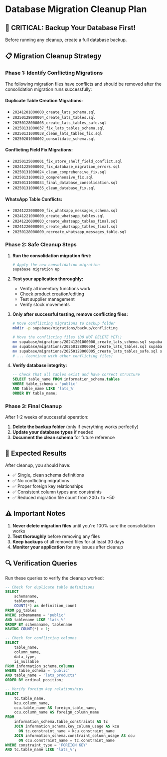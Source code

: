 # Database Migration Cleanup Plan

## 🚨 **CRITICAL: Backup Your Database First!**

Before running any cleanup, create a full database backup.

## 📋 **Migration Cleanup Strategy**

### **Phase 1: Identify Conflicting Migrations**

The following migration files have conflicts and should be removed after the consolidation migration runs successfully:

#### **Duplicate Table Creation Migrations:**
- `20241201000000_create_lats_schema.sql`
- `20250128000004_create_lats_tables.sql`
- `20250128000005_create_lats_tables_safe.sql`
- `20250131000037_fix_lats_tables_schema.sql`
- `20250131000038_clean_lats_tables_fix.sql`
- `20250201000002_consolidate_schema.sql`

#### **Conflicting Field Fix Migrations:**
- `20250125000001_fix_store_shelf_field_conflict.sql`
- `20241225000002_fix_database_migration_errors.sql`
- `20250131000024_clean_comprehensive_fix.sql`
- `20250131000023_comprehensive_fix.sql`
- `20250131000034_final_database_consolidation.sql`
- `20250131000035_clean_database_fix.sql`

#### **WhatsApp Table Conflicts:**
- `20241222000000_fix_whatsapp_messages_schema.sql`
- `20241221000000_create_whatsapp_tables.sql`
- `20241226000003_create_whatsapp_tables_final.sql`
- `20241226000004_create_whatsapp_tables_final.sql`
- `20250128000000_recreate_whatsapp_messages_table.sql`

### **Phase 2: Safe Cleanup Steps**

1. **Run the consolidation migration first:**
   ```bash
   # Apply the new consolidation migration
   supabase migration up
   ```

2. **Test your application thoroughly:**
   - Verify all inventory functions work
   - Check product creation/editing
   - Test supplier management
   - Verify stock movements

3. **Only after successful testing, remove conflicting files:**
   ```bash
   # Move conflicting migrations to backup folder
   mkdir -p supabase/migrations/backup/conflicting
   
   # Move the conflicting files (DO NOT DELETE YET!)
   mv supabase/migrations/20241201000000_create_lats_schema.sql supabase/migrations/backup/conflicting/
   mv supabase/migrations/20250128000004_create_lats_tables.sql supabase/migrations/backup/conflicting/
   mv supabase/migrations/20250128000005_create_lats_tables_safe.sql supabase/migrations/backup/conflicting/
   # ... (continue with other conflicting files)
   ```

4. **Verify database integrity:**
   ```sql
   -- Check that all tables exist and have correct structure
   SELECT table_name FROM information_schema.tables 
   WHERE table_schema = 'public' 
   AND table_name LIKE 'lats_%'
   ORDER BY table_name;
   ```

### **Phase 3: Final Cleanup**

After 1-2 weeks of successful operation:

1. **Delete the backup folder** (only if everything works perfectly)
2. **Update your database types** if needed
3. **Document the clean schema** for future reference

## 🎯 **Expected Results**

After cleanup, you should have:
- ✅ Single, clean schema definitions
- ✅ No conflicting migrations
- ✅ Proper foreign key relationships
- ✅ Consistent column types and constraints
- ✅ Reduced migration file count from 200+ to ~50

## ⚠️ **Important Notes**

1. **Never delete migration files** until you're 100% sure the consolidation works
2. **Test thoroughly** before removing any files
3. **Keep backups** of all removed files for at least 30 days
4. **Monitor your application** for any issues after cleanup

## 🔍 **Verification Queries**

Run these queries to verify the cleanup worked:

```sql
-- Check for duplicate table definitions
SELECT 
    schemaname,
    tablename,
    COUNT(*) as definition_count
FROM pg_tables 
WHERE schemaname = 'public' 
AND tablename LIKE 'lats_%'
GROUP BY schemaname, tablename
HAVING COUNT(*) > 1;

-- Check for conflicting columns
SELECT 
    table_name,
    column_name,
    data_type,
    is_nullable
FROM information_schema.columns 
WHERE table_schema = 'public' 
AND table_name = 'lats_products'
ORDER BY ordinal_position;

-- Verify foreign key relationships
SELECT
    tc.table_name, 
    kcu.column_name, 
    ccu.table_name AS foreign_table_name,
    ccu.column_name AS foreign_column_name 
FROM 
    information_schema.table_constraints AS tc 
    JOIN information_schema.key_column_usage AS kcu
      ON tc.constraint_name = kcu.constraint_name
    JOIN information_schema.constraint_column_usage AS ccu
      ON ccu.constraint_name = tc.constraint_name
WHERE constraint_type = 'FOREIGN KEY' 
AND tc.table_name LIKE 'lats_%';
```
